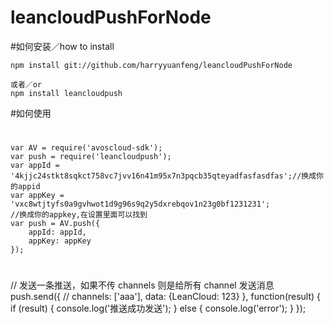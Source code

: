 # leancloudPushForNode
#如何安装／how to install

    npm install git://github.com/harryyuanfeng/leancloudPushForNode

    或者／or
    npm install leancloudpush

#如何使用
#
    var AV = require('avoscloud-sdk');
    var push = require('leancloudpush');
    var appId = '4kjjc24stkt8sqkct758vc7jvv16n41m95x7n3pqcb35qteyadfasfasdfas';//换成你的appid
    var appKey = 'vxc8wtjtyfs0a9gvhwot1d9g96s9q2y5dxrebqov1n23g0bf1231231';
    //换成你的appkey,在设置里面可以找到
    var push = AV.push({
        appId: appId,
        appKey: appKey
    });
#
// 发送一条推送，如果不传 channels 则是给所有 channel 发送消息
    push.send({
        // channels: ['aaa'],
        data: {LeanCloud: 123}
    }, function(result) {
        if (result) {
            console.log('推送成功发送');
        } else {
            console.log('error');
        }
    });
#
